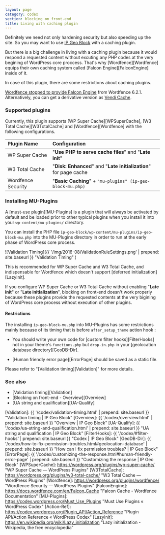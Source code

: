 ```yaml
---
layout: page
category: codex
section: blocking on front-end
title: Living with caching plugin
---
```


Definitely we need not only hardening security but also speeding up the site.
So you may want to use [IP Geo Block][IP-Geo-Block] with a caching plugin.

But there is a big challenge in living with a caching plugin because it would 
respond a requested content without excuting any PHP codes at the very begining
of WordPress core proccess. That's why [Wordfence][Wordfence] equips their own 
caching system called [Falcon Engine][FalconEngine] inside of it.

In case of this plugin, there are some restrictions about caching plugins.

<div class="alert alert-info">
	<a href="https://www.wordfence.com/blog/2016/10/removing-falcon-cache-wordfence-heres-need-know/" title="We are removing Falcon Cache from Wordfence. Here's what you need to know. - Wordfence">Wordfence stopped to provide Falcon Engine</a>
	from Wordfence 6.2.1. Alternatively, you can get a derivative version as 
	<a href="https://wordpress.org/plugins/vendi-cache/">Vendi Cache</a>.
</div>

### Supported plugins ###

Currently, this plugin supports 
  [WP Super Cache][WPSuperCache],
  [W3 Total Cache][W3TotalCache] and
  [Wordfence][Wordfence]
with the following configurations.

| Plugin Name        | Configuration                                                     |
|:-------------------|:------------------------------------------------------------------|
| WP Super Cache     | "**Use PHP to serve cache files**" and "**Late init**"            |
| W3 Total Cache     | "**Disk: Enhanced**" and "**Late initialization**" for page cache |
| Wordfence Security | "**Basic Caching**" + `"mu-plugins" (ip-geo-block-mu.php)`        |

### Installing MU-Plugins ###

A [must-use plugin][MU-Plugins] is a plugin that will always be activated by 
default and be loaded prior to other typical plugins when you install it into 
your `wp-content/mu-plugins/` directory.

You can install the PHP file `ip-geo-block/wp-content/mu-plugins/ip-geo-block-mu.php`
into the MU-Plugins directory in order to run at the early phase of WordPress 
core process.

![Validation Timing]({{ '/img/2016-08/ValidationRuleSettings.png' | prepend: site.baseurl }}
 "Validation Timing"
)

This is recommended for WP Super Cache and W3 Total Cache, and indispensable 
for Wordfence which doesn't support [deferred initialization][LazyInit].

<div class="alert alert-warning">
	If you configure WP Super Cache or W3 Total Cache without enabling 
	"<strong>Late init</strong>" or "<strong>Late initialization</strong>", 
	blocking on front-end doesn't work properly because these plugins provide 
	the requested contents at the very bigining of WordPress core process 
	without execution of other plugins.
</div>

#### Restrictions ####

The installing `ip-geo-block-mu.php` into MU-Plugins has some restrictions 
mainly because of its timing that is before `after_setup_theme` action hook :

- You should write your own code for [custom filter hooks][FilterHooks] not 
  in your theme's `functions.php` but `drop-in.php` in your [geolocation 
  database directory][GeoDB-Dir].

- [Human friendly error page][ErrorPage] should be saved as a static file.

Please refer to "[Validation timing][Validation]" for more details.

### See also ###

- [Validation timing][Validation]
- [Blocking on front-end - Overview][Overview]
- [UA string and qualification][UA-Qualify]

[IP-Geo-Block]: https://wordpress.org/plugins/ip-geo-block/ "WordPress › IP Geo Block « WordPress Plugins"
[Validation]:   {{ '/codex/validation-timing.html'           | prepend: site.baseurl }} "Validation timing | IP Geo Block"
[Overview]:     {{ '/codex/overview.html'                    | prepend: site.baseurl }} "Overview | IP Geo Block"
[UA-Qualify]:   {{ '/codex/ua-string-and-qualification.html' | prepend: site.baseurl }} "UA string and qualification | IP Geo Block"
[FilterHooks]:  {{ '/codex/#filter-hooks'                    | prepend: site.baseurl }} "Codex | IP Geo Block"
[GeoDB-Dir]:    {{ '/codex/how-to-fix-permission-troubles.html#geolocation-database' | prepend: site.baseurl }} "How can I fix permission troubles? | IP Geo Block"
[ErrorPage]:    {{ '/codex/customizing-the-response.html#human-friendly-error-page'  | prepend: site.baseurl }} "Customizing the response | IP Geo Block"
[WPSuperCache]: https://wordpress.org/plugins/wp-super-cache/ "WP Super Cache &mdash; WordPress Plugins"
[W3TotalCache]: https://wordpress.org/plugins/w3-total-cache/ "W3 Total Cache &mdash; WordPress Plugins"
[Wordfence]:    https://wordpress.org/plugins/wordfence/ "Wordfence Security &mdash; WordPress Plugins"
[FalconEngine]: https://docs.wordfence.com/en/Falcon_Cache "Falcon Cache - Wordfence Documentation"
[MU-Plugins]:   https://codex.wordpress.org/Must_Use_Plugins "Must Use Plugins &laquo; WordPress Codex"
[Action-Ref]:   https://codex.wordpress.org/Plugin_API/Action_Reference "Plugin API/Action Reference « WordPress Codex"
[LazyInit]:     https://en.wikipedia.org/wiki/Lazy_initialization "Lazy initialization - Wikipedia, the free encyclopedia"
